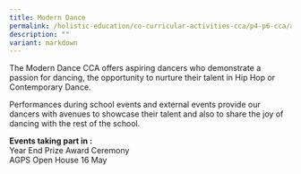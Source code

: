 ```yaml
---
title: Modern Dance
permalink: /holistic-education/co-curricular-activities-cca/p4-p6-cca/aesthetics/modern-dance/
description: ""
variant: markdown
---
```

The Modern Dance CCA offers aspiring dancers who demonstrate a passion for dancing, the opportunity to nurture their talent in Hip Hop or Contemporary Dance. 

Performances during school events and external events provide our dancers with avenues to showcase their talent and also to share the joy of dancing with the rest of the school.

**Events taking part in :**<br>
Year End Prize Award Ceremony<br>
AGPS Open House 16 May